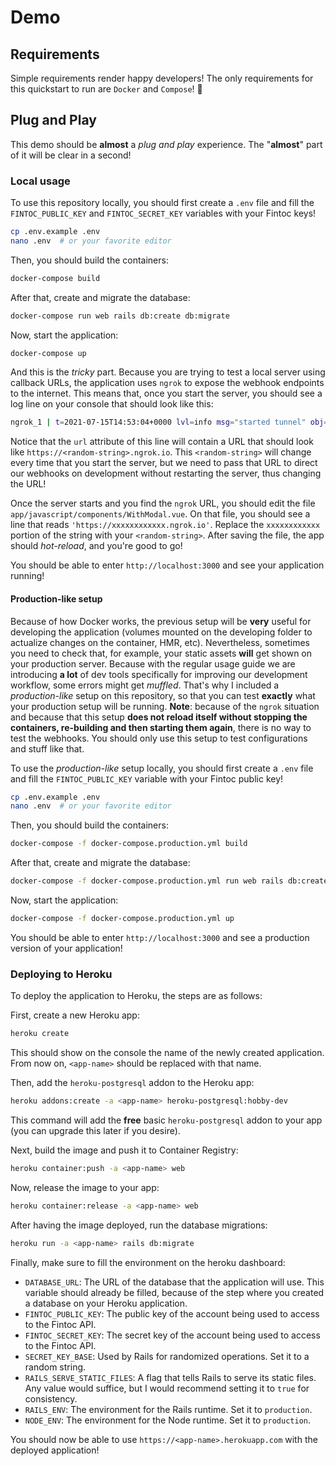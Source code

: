 # Demo

## Requirements

Simple requirements render happy developers! The only requirements for this quickstart to run are `Docker` and `Compose`! 🐳

## Plug and Play

This demo should be **almost** a _plug and play_ experience. The "**almost**" part of it will be clear in a second!

### Local usage

To use this repository locally, you should first create a `.env` file and fill the `FINTOC_PUBLIC_KEY` and `FINTOC_SECRET_KEY` variables with your Fintoc keys!

```sh
cp .env.example .env
nano .env  # or your favorite editor
```

Then, you should build the containers:

```sh
docker-compose build
```

After that, create and migrate the database:

```sh
docker-compose run web rails db:create db:migrate
```

Now, start the application:

```sh
docker-compose up
```

And this is the _tricky_ part. Because you are trying to test a local server using callback URLs, the application uses `ngrok` to expose the webhook endpoints to the internet. This means that, once you start the server, you should see a log line on your console that should look like this:


```sh
ngrok_1 | t=2021-07-15T14:53:04+0000 lvl=info msg="started tunnel" obj=tunnels name=command_line addr=http://web:3000 url=https://d4d13f905941.ngrok.io
```

Notice that the `url` attribute of this line will contain a URL that should look like `https://<random-string>.ngrok.io`. This `<random-string>` will change every time that you start the server, but we need to pass that URL to direct our webhooks on development without restarting the server, thus changing the URL!

Once the server starts and you find the `ngrok` URL, you should edit the file `app/javascript/components/WithModal.vue`. On that file, you should see a line that reads `'https://xxxxxxxxxxxx.ngrok.io'`. Replace the `xxxxxxxxxxxx` portion of the string with your `<random-string>`. After saving the file, the app should _hot-reload_, and you're good to go!

You should be able to enter `http://localhost:3000` and see your application running!

#### Production-like setup

Because of how Docker works, the previous setup will be **very** useful for developing the application (volumes mounted on the developing folder to actualize changes on the container, HMR, etc). Nevertheless, sometimes you need to check that, for example, your static assets **will** get shown on your production server. Because with the regular usage guide we are introducing **a lot** of dev tools specifically for improving our development workflow, some errors might get _muffled_. That's why I included a _production-like_ setup on this repository, so that you can test **exactly** what your production setup will be running. **Note**: because of the `ngrok` situation and because that this setup **does not reload itself without stopping the containers, re-building and then starting them again**, there is no way to test the webhooks. You should only use this setup to test configurations and stuff like that.

To use the _production-like_ setup locally, you should first create a `.env` file and fill the `FINTOC_PUBLIC_KEY` variable with your Fintoc public key!

```sh
cp .env.example .env
nano .env  # or your favorite editor
```

Then, you should build the containers:

```sh
docker-compose -f docker-compose.production.yml build
```

After that, create and migrate the database:

```sh
docker-compose -f docker-compose.production.yml run web rails db:create db:migrate
```

Now, start the application:

```sh
docker-compose -f docker-compose.production.yml up
```

You should be able to enter `http://localhost:3000` and see a production version of your application!

### Deploying to Heroku

To deploy the application to Heroku, the steps are as follows:

First, create a new Heroku app:

```sh
heroku create
```

This should show on the console the name of the newly created application. From now on, `<app-name>` should be replaced with that name.

Then, add the `heroku-postgresql` addon to the Heroku app:

```sh
heroku addons:create -a <app-name> heroku-postgresql:hobby-dev
```

This command will add the **free** basic `heroku-postgresql` addon to your app (you can upgrade this later if you desire).

Next, build the image and push it to Container Registry:

```sh
heroku container:push -a <app-name> web
```

Now, release the image to your app:

```sh
heroku container:release -a <app-name> web
```

After having the image deployed, run the database migrations:

```sh
heroku run -a <app-name> rails db:migrate
```

Finally, make sure to fill the environment on the heroku dashboard:

- `DATABASE_URL`: The URL of the database that the application will use. This variable should already be filled, because of the step where you created a database on your Heroku application.
- `FINTOC_PUBLIC_KEY`: The public key of the account being used to access to the Fintoc API.
- `FINTOC_SECRET_KEY`: The secret key of the account being used to access to the Fintoc API.
- `SECRET_KEY_BASE`: Used by Rails for randomized operations. Set it to a random string.
- `RAILS_SERVE_STATIC_FILES`: A flag that tells Rails to serve its static files. Any value would suffice, but I would recommend setting it to `true` for consistency.
- `RAILS_ENV`: The environment for the Rails runtime. Set it to `production`.
- `NODE_ENV`: The environment for the Node runtime. Set it to `production`.

You should now be able to use `https://<app-name>.herokuapp.com` with the deployed application!
